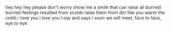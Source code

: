 hey hey hey please don't worry
show me a smile that can raise all burried
burried feelings resulted from scolds
raise them from dirt like you warm the colds
i love you i love you I say and says i
soon we will meet, face to face, eye to eye
